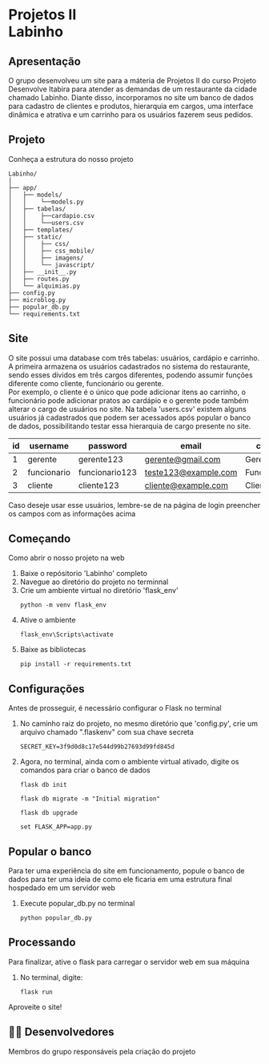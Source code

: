 # Projetos II <br> Labinho

## Apresentação
O grupo desenvolveu um site para a máteria de Projetos II do curso Projeto Desenvolve Itabira para atender as demandas de um restaurante da cidade chamado Labinho. Diante disso, incorporamos no site um 
banco de dados para cadastro de clientes e produtos, hierarquia em cargos, uma interface dinâmica e atrativa e um carrinho para os usuários fazerem seus pedidos. 

## Projeto
Conheça a estrutura do nosso projeto

```
Labinho/
│
├── app/
│   ├── models/
│   │    └──models.py
│   ├── tabelas/
│   │    ├──cardapio.csv
│   │    └──users.csv
│   ├── templates/
│   ├── static/
│   │    ├── css/
│   │    ├── css_mobile/
│   │    ├── imagens/
│   │    └── javascript/
│   ├── __init__.py
│   ├── routes.py
│   └── alquimias.py
├── config.py
├── microblog.py
├── popular_db.py
└── requirements.txt
```

## Site
O site possui uma database com três tabelas: usuários, cardápio e carrinho. A primeira armazena os usuários cadastrados no sistema do restaurante, sendo esses dividos em três cargos diferentes, podendo assumir funções diferente como cliente, funcionário ou gerente. <br>
Por exemplo, o cliente é o único que pode adicionar itens ao carrinho, o funcionário pode adicionar pratos ao cardápio e o gerente pode também alterar o cargo de usuários no site. Na tabela 'users.csv' existem alguns usuários já cadastrados que podem ser acessados após popular o banco de dados, possibilitando testar essa hierarquia de cargo presente no site.

| id  | username     | password      | email                  | cargo       | remember |
| --- | ------------ | ------------- | ---------------------- | ----------- | -------- |
| 1   | gerente      | gerente123    | gerente@gmail.com      | Gerente     | 0        |
| 2   | funcionario  | funcionario123| teste123@example.com   | Funcionário | 0        |
| 3   | cliente      | cliente123    | cliente@example.com    | Cliente     | 0        |

Caso deseje usar esse usuários, lembre-se de na página de login preencher os campos com as informações acima 

## Começando
Como abrir o nosso projeto na web

1. Baixe o repósitorio 'Labinho' completo
2. Navegue ao diretório do projeto no terminnal
3. Crie um ambiente virtual no diretório 'flask_env'
   ```
   python -m venv flask_env
   ```
4. Ative o ambiente
   ```
   flask_env\Scripts\activate
   ```
5. Baixe as bibliotecas
   ```
   pip install -r requirements.txt
   ```

## Configurações
Antes de prosseguir, é necessário configurar o Flask no terminal

1. No caminho raiz do projeto, no mesmo diretório que 'config.py', crie um arquivo chamado ".flaskenv" com sua chave secreta
   ```
   SECRET_KEY=3f9d0d8c17e544d99b27693d99fd845d
   ```
2. Agora, no terminal, ainda com o ambiente virtual ativado, digite os comandos para criar o banco de dados
   ```
   flask db init
   ```
   ```
   flask db migrate -m "Initial migration"
   ```
    ```
   flask db upgrade
   ```
   ```
   set FLASK_APP=app.py
   ```

## Popular o banco
Para ter uma experiência do site em funcionamento, popule o banco de dados para ter uma ideia de como ele ficaria em uma estrutura final hospedado em um servidor web

1. Execute popular_db.py no terminal
    ```
   python popular_db.py
   ```
## Processando
Para finalizar, ative o flask para carregar o servidor web em sua máquina

1. No terminal, digite:
    ```
    flask run
    ```
    
Aproveite o site!

## 👨‍💻 Desenvolvedores
Membros do grupo responsáveis pela criação do projeto







      
